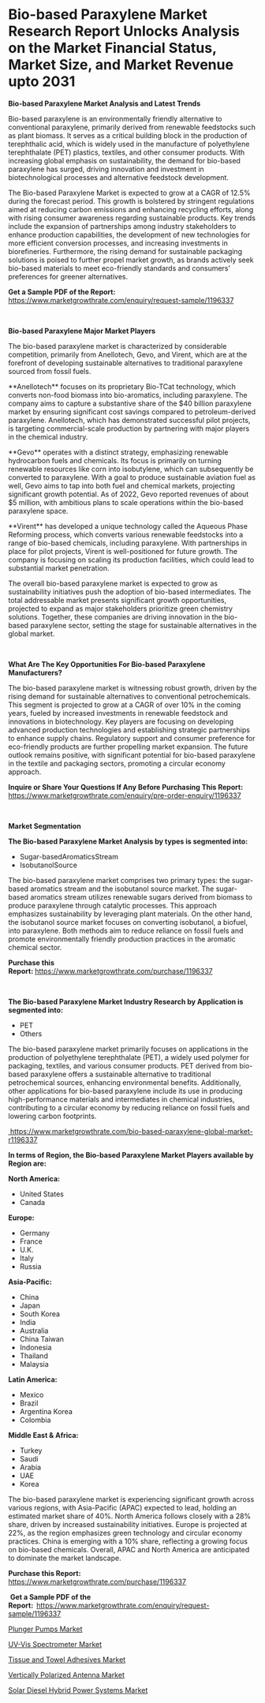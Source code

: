 <p><h1>Bio-based Paraxylene Market Research Report Unlocks Analysis on the Market Financial Status, Market Size, and Market Revenue upto 2031</h1></p><p><strong>Bio-based Paraxylene Market Analysis and Latest Trends</strong></p>
<p><p>Bio-based paraxylene is an environmentally friendly alternative to conventional paraxylene, primarily derived from renewable feedstocks such as plant biomass. It serves as a critical building block in the production of terephthalic acid, which is widely used in the manufacture of polyethylene terephthalate (PET) plastics, textiles, and other consumer products. With increasing global emphasis on sustainability, the demand for bio-based paraxylene has surged, driving innovation and investment in biotechnological processes and alternative feedstock development.</p><p>The Bio-based Paraxylene Market is expected to grow at a CAGR of 12.5% during the forecast period. This growth is bolstered by stringent regulations aimed at reducing carbon emissions and enhancing recycling efforts, along with rising consumer awareness regarding sustainable products. Key trends include the expansion of partnerships among industry stakeholders to enhance production capabilities, the development of new technologies for more efficient conversion processes, and increasing investments in biorefineries. Furthermore, the rising demand for sustainable packaging solutions is poised to further propel market growth, as brands actively seek bio-based materials to meet eco-friendly standards and consumers' preferences for greener alternatives.</p></p>
<p><strong>Get a Sample PDF of the Report:&nbsp;</strong> <a href="https://www.marketgrowthrate.com/enquiry/request-sample/1196337">https://www.marketgrowthrate.com/enquiry/request-sample/1196337</a></p>
<p>&nbsp;</p>
<p><strong>Bio-based Paraxylene Major Market Players</strong></p>
<p><p>The bio-based paraxylene market is characterized by considerable competition, primarily from Anellotech, Gevo, and Virent, which are at the forefront of developing sustainable alternatives to traditional paraxylene sourced from fossil fuels.</p><p>**Anellotech** focuses on its proprietary Bio-TCat technology, which converts non-food biomass into bio-aromatics, including paraxylene. The company aims to capture a substantive share of the $40 billion paraxylene market by ensuring significant cost savings compared to petroleum-derived paraxylene. Anellotech, which has demonstrated successful pilot projects, is targeting commercial-scale production by partnering with major players in the chemical industry.</p><p>**Gevo** operates with a distinct strategy, emphasizing renewable hydrocarbon fuels and chemicals. Its focus is primarily on turning renewable resources like corn into isobutylene, which can subsequently be converted to paraxylene. With a goal to produce sustainable aviation fuel as well, Gevo aims to tap into both fuel and chemical markets, projecting significant growth potential. As of 2022, Gevo reported revenues of about $5 million, with ambitious plans to scale operations within the bio-based paraxylene space.</p><p>**Virent** has developed a unique technology called the Aqueous Phase Reforming process, which converts various renewable feedstocks into a range of bio-based chemicals, including paraxylene. With partnerships in place for pilot projects, Virent is well-positioned for future growth. The company is focusing on scaling its production facilities, which could lead to substantial market penetration.</p><p>The overall bio-based paraxylene market is expected to grow as sustainability initiatives push the adoption of bio-based intermediates. The total addressable market presents significant growth opportunities, projected to expand as major stakeholders prioritize green chemistry solutions. Together, these companies are driving innovation in the bio-based paraxylene sector, setting the stage for sustainable alternatives in the global market.</p></p>
<p>&nbsp;</p>
<p><strong>What Are The Key Opportunities For Bio-based Paraxylene Manufacturers?</strong></p>
<p><p>The bio-based paraxylene market is witnessing robust growth, driven by the rising demand for sustainable alternatives to conventional petrochemicals. This segment is projected to grow at a CAGR of over 10% in the coming years, fueled by increased investments in renewable feedstock and innovations in biotechnology. Key players are focusing on developing advanced production technologies and establishing strategic partnerships to enhance supply chains. Regulatory support and consumer preference for eco-friendly products are further propelling market expansion. The future outlook remains positive, with significant potential for bio-based paraxylene in the textile and packaging sectors, promoting a circular economy approach.</p></p>
<p><strong>Inquire or Share Your Questions If Any Before Purchasing This Report:</strong> <a href="https://www.marketgrowthrate.com/enquiry/pre-order-enquiry/1196337">https://www.marketgrowthrate.com/enquiry/pre-order-enquiry/1196337</a></p>
<p>&nbsp;</p>
<p><strong>Market Segmentation</strong></p>
<p><strong>The Bio-based Paraxylene Market Analysis by types is segmented into:</strong></p>
<p><ul><li>Sugar-based­AromaticsStream</li><li>IsobutanolSource</li></ul></p>
<p><p>The bio-based paraxylene market comprises two primary types: the sugar-based aromatics stream and the isobutanol source market. The sugar-based aromatics stream utilizes renewable sugars derived from biomass to produce paraxylene through catalytic processes. This approach emphasizes sustainability by leveraging plant materials. On the other hand, the isobutanol source market focuses on converting isobutanol, a biofuel, into paraxylene. Both methods aim to reduce reliance on fossil fuels and promote environmentally friendly production practices in the aromatic chemical sector.</p></p>
<p><strong>Purchase this Report:&nbsp;</strong><a href="https://www.marketgrowthrate.com/purchase/1196337">https://www.marketgrowthrate.com/purchase/1196337</a></p>
<p>&nbsp;</p>
<p><strong>The Bio-based Paraxylene Market Industry Research by Application is segmented into:</strong></p>
<p><ul><li>PET</li><li>Others</li></ul></p>
<p><p>The bio-based paraxylene market primarily focuses on applications in the production of polyethylene terephthalate (PET), a widely used polymer for packaging, textiles, and various consumer products. PET derived from bio-based paraxylene offers a sustainable alternative to traditional petrochemical sources, enhancing environmental benefits. Additionally, other applications for bio-based paraxylene include its use in producing high-performance materials and intermediates in chemical industries, contributing to a circular economy by reducing reliance on fossil fuels and lowering carbon footprints.</p></p>
<p><a href="https://www.marketgrowthrate.com/bio-based-paraxylene-global-market-r1196337">&nbsp;https://www.marketgrowthrate.com/bio-based-paraxylene-global-market-r1196337</a></p>
<p><strong>In terms of Region, the Bio-based Paraxylene Market Players available by Region are:</strong></p>
<p>
    <p> <strong> North America: </strong>
        <ul>
            <li>United States</li>
            <li>Canada</li>
        </ul>
        </p> 
    <p> <strong> Europe: </strong>
        <ul>
            <li>Germany</li>
            <li>France</li>
            <li>U.K.</li>
            <li>Italy</li>
            <li>Russia</li>
        </ul>
        </p> 
    <p> <strong> Asia-Pacific: </strong>
        <ul>
            <li>China</li>
            <li>Japan</li>
            <li>South Korea</li>
            <li>India</li>
            <li>Australia</li>
            <li>China Taiwan</li>
            <li>Indonesia</li>
            <li>Thailand</li>
            <li>Malaysia</li>
        </ul>
        </p> 
    <p> <strong> Latin America: </strong>
        <ul>
            <li>Mexico</li>
            <li>Brazil</li>
            <li>Argentina Korea</li>
            <li>Colombia</li>
        </ul>
        </p> 
    <p> <strong> Middle East & Africa: </strong>
        <ul>
            <li>Turkey</li>
            <li>Saudi</li>
            <li>Arabia</li>
            <li>UAE</li>
            <li>Korea</li>
        </ul>
    </p>
    </p>
<p><p>The bio-based paraxylene market is experiencing significant growth across various regions, with Asia-Pacific (APAC) expected to lead, holding an estimated market share of 40%. North America follows closely with a 28% share, driven by increased sustainability initiatives. Europe is projected at 22%, as the region emphasizes green technology and circular economy practices. China is emerging with a 10% share, reflecting a growing focus on bio-based chemicals. Overall, APAC and North America are anticipated to dominate the market landscape.</p></p>
<p><strong>Purchase this Report: </strong><a href="https://www.marketgrowthrate.com/purchase/1196337">https://www.marketgrowthrate.com/purchase/1196337</a></p>
<p>&nbsp;<strong>Get a Sample PDF of the Report:&nbsp;&nbsp;</strong><a href="https://www.marketgrowthrate.com/enquiry/request-sample/1196337">https://www.marketgrowthrate.com/enquiry/request-sample/1196337</a></p>
<p><strong></strong></p>
<p><p><a href="https://issuu.com/reportprime-2/docs/plunger-pumps-market-size-2030.pptx_ba850c6e18389f">Plunger Pumps Market</a></p><p><a href="https://medium.com/@ikfwpqvz69/uv-vis-spectrometer-market-investigation-industry-evolution-and-forecast-till-2031-c7321524c1e8">UV-Vis Spectrometer Market</a></p><p><a href="https://www.linkedin.com/pulse/strategic-roadmap-success-global-tissue-towel-adhesives-market-vhqce?trackingId=JrpwXOVlRMmDaCUpkPoAiQ%3D%3D">Tissue and Towel Adhesives Market</a></p><p><a href="https://issuu.com/reportprime-2/docs/vertically-polarized-antenna-market_b229b301d27820">Vertically Polarized Antenna Market</a></p><p><a href="https://medium.com/@ikfwpqvz69/driving-factors-behind-the-solar-diesel-hybrid-power-systems-market-trends-applications-and-404fb5f2abad">Solar Diesel Hybrid Power Systems Market</a></p></p>